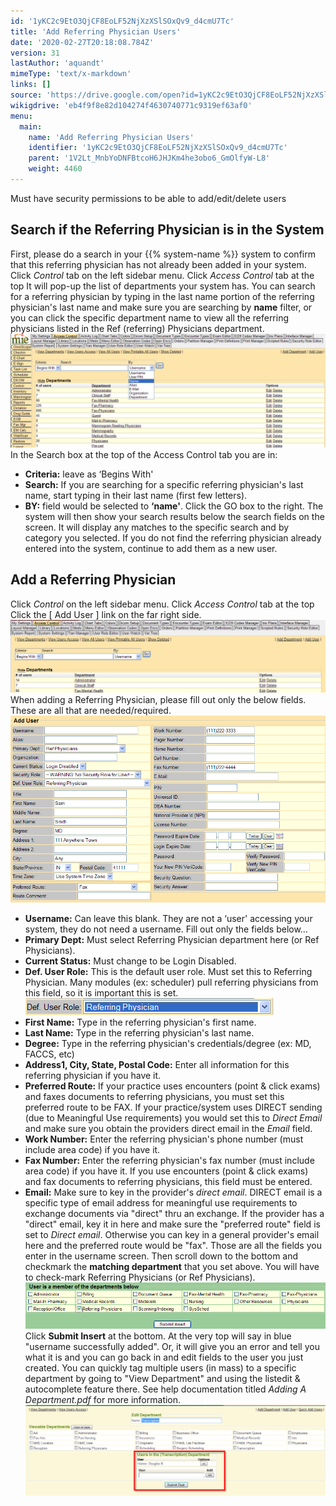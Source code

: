 ```yaml
---
id: '1yKC2c9EtO3QjCF8EoLF52NjXzXSlSOxQv9_d4cmU7Tc'
title: 'Add Referring Physician Users'
date: '2020-02-27T20:18:08.784Z'
version: 31
lastAuthor: 'aquandt'
mimeType: 'text/x-markdown'
links: []
source: 'https://drive.google.com/open?id=1yKC2c9EtO3QjCF8EoLF52NjXzXSlSOxQv9_d4cmU7Tc'
wikigdrive: 'eb4f9f8e82d104274f4630740771c9319ef63af0'
menu:
  main:
    name: 'Add Referring Physician Users'
    identifier: '1yKC2c9EtO3QjCF8EoLF52NjXzXSlSOxQv9_d4cmU7Tc'
    parent: '1V2Lt_MnbYoDNFBtcoH6JHJKm4he3obo6_GmOlfyW-L8'
    weight: 4460
---
```

Must have security permissions to be able to add/edit/delete users

## Search if the Referring Physician is in the System

First, please do a search in your {{% system-name %}} system to confirm that this referring physician has not already been added in your system.
Click *Control* tab on the left sidebar menu.
Click *Access Control* tab at the top
It will pop-up the list of departments your system has.
You can search for a referring physician by typing in the last name portion of the referring physician's last name and make sure you are searching by **name** filter, or you can click the specific department name to view all the referring physicians listed in the Ref (referring) Physicians department.
![](add-referring-physician-users.assets/10000000000004DF000001C3839D1D73CC6E7DF3.png)
In the Search box at the top of the Access Control tab you are in:
* <strong>Criteria:</strong> leave as ‘Begins With'
* <strong>Search:</strong> If you are searching for a specific referring physician's last name, start typing in their last name (first few letters).
* <strong>BY:</strong> field would be selected to <strong>‘name'</strong>.
Click the GO box to the right.
The system will then show your search results below the search fields on the screen. It will display any matches to the specific search and by category you selected.
If you do not find the referring physician already entered into the system, continue to add them as a new user.

## Add a Referring Physician

Click *Control* on the left sidebar menu.
Click *Access Control* tab at the top
Click the [ Add User ] link on the far right side.
![](add-referring-physician-users.assets/1000000000000499000001113282F77992397A10.png)
When adding a Referring Physician, please fill out only the below fields. These are all that are needed/required.
![](add-referring-physician-users.assets/100000000000037D00000211A446663E95B40D55.png)
* <strong>Username:</strong> Can leave this blank. They are not a ‘user' accessing your system, they do not need a username.
Fill out only the fields below…
* <strong>Primary Dept:</strong> Must select Referring Physician department here (or Ref Physicians).
* <strong>Current Status:</strong> Must change to be Login Disabled.
* <strong>Def. User Role:</strong> This is the default user role. Must set this to Referring Physician. Many modules (ex: scheduler) pull referring physicians from this field, so it is important this is set.
![](add-referring-physician-users.assets/100000000000018D0000001B41C123B8BDA3BAB7.png)
* <strong>First Name:</strong> Type in the referring physician's first name.
* <strong>Last Name:</strong> Type in the referring physician's last name.
* <strong>Degree:</strong> Type in the referring physician's credentials/degree (ex: MD, FACCS, etc)
* <strong>Address1, City, State, Postal Code:</strong> Enter all information for this referring physician if you have it.
* <strong>Preferred Route:</strong> If your practice uses encounters (point & click exams) and faxes documents to referring physicians, you must set this preferred route to be FAX. If your practice/system uses DIRECT sending (due to Meaningful Use requirements) you would set this to <em>Direct Email</em> and make sure you obtain the providers direct email in the <em>Email</em> field.
* <strong>Work Number:</strong> Enter the referring physician's phone number (must include area code) if you have it.
* <strong>Fax Number:</strong> Enter the referring physician's fax number (must include area code) if you have it. If you use encounters (point & click exams) and fax documents to referring physicians, this field must be entered.
* <strong>Email:</strong> Make sure to key in the provider's <em>direct email</em>. DIRECT email is a specific type of email address for meaningful use requirements to exchange documents via "direct" thru an exchange. If the provider has a "direct" email, key it in here and make sure the "preferred route" field is set to <em>Direct email</em>. Otherwise you can key in a general provider's email here and the preferred route would be "fax".
Those are all the fields you enter in the username screen.
Then scroll down to the bottom and checkmark the **matching department** that you set above.
You will have to check-mark Referring Physicians (or Ref Physicians).
![](add-referring-physician-users.assets/10000000000003850000008B6C0DB6CCF91A8F87.png)
Click **Submit Insert** at the bottom.
At the very top will say in blue "username successfully added". Or, it will give you an error and tell you what it is and you can go back in and edit fields to the user you just created.
You can quickly tag multiple users (in mass) to a specific department by going to "View Department" and using the listedit & autocomplete feature there. See help documentation titled *Adding A Department.pdf* for more information.
![](add-referring-physician-users.assets/10000201000004DF0000017912E86765A495AE8E.png)
